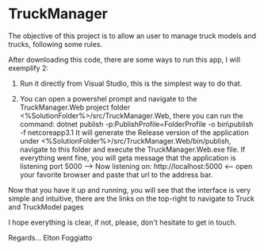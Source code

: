 # TruckManager

The objective of this project is to allow an user to manage truck models and trucks, following some rules.

After downloading this code, there are some ways to run this app, I will exemplify 2:
1. Run it directly from Visual Studio, this is the simplest way to do that.

2. You can open a powershel prompt and navigate to the TruckManager.Web project folder <%SolutionFolder%>/src/TruckManager.Web, there you can run the command: 
dotnet publish -p:PublishProfile=FolderProfile -o bin\publish -f netcoreapp3.1
It will generate the Release version of the application under <%SolutionFolder%>/src/TruckManager.Web/bin/publish, navigate to this folder and execute the TruckManager.Web.exe file. If everything went fine, you will geta message that the application is listening port 5000 --> Now listening on: http://localhost:5000 <--
open your favorite browser and paste that url to the address bar.

Now that you have it up and running, you will see that the interface is very simple and  intuitive, there are the links on the top-right to navigate to Truck and TruckModel pages


I hope everything is clear, if not, please, don't hesitate to get in touch.

Regards...
Elton Foggiatto
